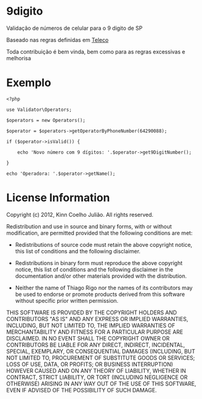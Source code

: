 9digito
=======

Validação de números de celular para o 9 digito de SP

Baseado nas regras definidas em [Teleco](http://www.teleco.com.br/num_cel.asp)

Toda contribuição é bem vinda, bem como para as regras excessivas e melhorisa

Exemplo
======

	<?php

	use Validator\Operators;

   	$operators = new Operators();

   	$operator = $operators->getOperatorByPhoneNumber(64290088);

   	if ($operator->isValid()) {

        echo 'Novo número com 9 dígitos: '.$operator->get9DigitNumber();

   	}

   	echo 'Operadora: '.$operator->getName();
   	
   	
License Information
===================

Copyright (c) 2012, Kinn Coelho Julião.
All rights reserved.

Redistribution and use in source and binary forms, with or without modification,
are permitted provided that the following conditions are met:

* Redistributions of source code must retain the above copyright notice,
this list of conditions and the following disclaimer.

* Redistributions in binary form must reproduce the above copyright notice,
this list of conditions and the following disclaimer in the documentation
and/or other materials provided with the distribution.

* Neither the name of Thiago Rigo nor the names of its
contributors may be used to endorse or promote products derived from this
software without specific prior written permission.

THIS SOFTWARE IS PROVIDED BY THE COPYRIGHT HOLDERS AND CONTRIBUTORS "AS IS" AND
ANY EXPRESS OR IMPLIED WARRANTIES, INCLUDING, BUT NOT LIMITED TO, THE IMPLIED
WARRANTIES OF MERCHANTABILITY AND FITNESS FOR A PARTICULAR PURPOSE ARE
DISCLAIMED. IN NO EVENT SHALL THE COPYRIGHT OWNER OR CONTRIBUTORS BE LIABLE FOR
ANY DIRECT, INDIRECT, INCIDENTAL, SPECIAL, EXEMPLARY, OR CONSEQUENTIAL DAMAGES
(INCLUDING, BUT NOT LIMITED TO, PROCUREMENT OF SUBSTITUTE GOODS OR SERVICES;
LOSS OF USE, DATA, OR PROFITS; OR BUSINESS INTERRUPTION) HOWEVER CAUSED AND ON
ANY THEORY OF LIABILITY, WHETHER IN CONTRACT, STRICT LIABILITY, OR TORT
(INCLUDING NEGLIGENCE OR OTHERWISE) ARISING IN ANY WAY OUT OF THE USE OF THIS
SOFTWARE, EVEN IF ADVISED OF THE POSSIBILITY OF SUCH DAMAGE.    